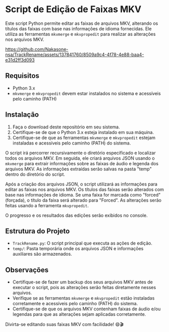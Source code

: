 # Script de Edição de Faixas MKV

Este script Python permite editar as faixas de arquivos MKV, alterando os títulos das faixas com base nas informações de idioma fornecidas. Ele utiliza as ferramentas `mkvmerge` e `mkvpropedit` para realizar as alterações nos arquivos MKV.


https://github.com/Nakasone-nsa/TrackRename/assets/137841760/8509a9c4-4f78-4e88-baa4-e31d2ff3d093


## Requisitos

- Python 3.x
- `mkvmerge` e `mkvpropedit` devem estar instalados no sistema e acessíveis pelo caminho (PATH)

## Instalação

1. Faça o download deste repositório em seu sistema.
2. Certifique-se de que o Python 3.x esteja instalado em sua máquina.
3. Certifique-se de que as ferramentas `mkvmerge` e `mkvpropedit` estejam instaladas e acessíveis pelo caminho (PATH) do sistema.

O script irá percorrer recursivamente o diretório especificado e localizar todos os arquivos MKV. Em seguida, ele criará arquivos JSON usando o `mkvmerge` para extrair informações sobre as faixas de áudio e legenda dos arquivos MKV. As informações extraídas serão salvas na pasta "temp" dentro do diretório do script.

Após a criação dos arquivos JSON, o script utilizará as informações para editar as faixas nos arquivos MKV. Os títulos das faixas serão alterados com base nas informações de idioma. Se uma faixa for marcada como "forced" (forçada), o título da faixa será alterado para "Forced". As alterações serão feitas usando a ferramenta `mkvpropedit`.

O progresso e os resultados das edições serão exibidos no console.

## Estrutura do Projeto

- `TrackRename.py`: O script principal que executa as ações de edição.
- `temp/`: Pasta temporária onde os arquivos JSON e informações auxiliares são armazenados.

## Observações

- Certifique-se de fazer um backup dos seus arquivos MKV antes de executar o script, pois as alterações serão feitas diretamente nesses arquivos.
- Verifique se as ferramentas `mkvmerge` e `mkvpropedit` estão instaladas corretamente e acessíveis pelo caminho (PATH) do sistema.
- Certifique-se de que os arquivos MKV contenham faixas de áudio e/ou legendas para que as alterações sejam aplicadas corretamente.

Divirta-se editando suas faixas MKV com facilidade! 😄🎬
